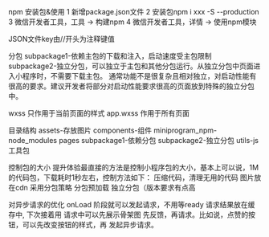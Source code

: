 npm 安装包&使用
1 新增package.json文件
2 安装包npm i xxx -S --production
3 微信开发者工具，工具 -> 构建npm
4 微信开发者工具，详情 -> 使用npm模块

JSON文件key由//开头为注释键值

分包
subpackage1-依赖主包的下载和注入，启动速度受主包限制
subpackage2-独立分包，可以独立于主包和其他分包运行。从独立分包中页面进入小程序时，不需要下载主包。
通常功能不是很复杂且相对独立，对启动性能有很高的要求。建议开发者将部分对启动性能要求很高的页面放到特殊的独立分包中。

wxss
只作用于当前页面的样式
app.wxss
作用于所有页面

目录结构
assets-存放图片
components-组件
miniprogram_npm-
node_modules
pages
subpackage1-依赖分包
subpackage2-独立分包
utils-js工具包

控制包的大小
提升体验最直接的方法是控制小程序包的大小，基本上可以说，1M的代码包，下载耗时1秒左右，控制方法如下：
压缩代码，清理无用的代码
图片放在cdn
采用分包策略
分包预加载
独立分包（版本要求有点高

对异步请求的优化
onLoad 阶段就可以发起请求，不用等ready
请求结果放在缓存中, 下次接着用
请求中可以先展示骨架图
先反馈，再请求。比如说，点赞的按钮，可以先改变按钮的样式，再 发起异步请求。
